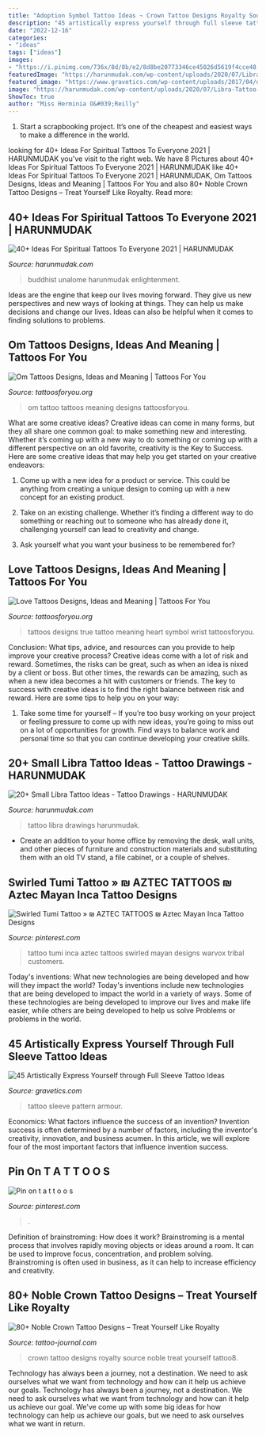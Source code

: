```yaml
---
title: "Adoption Symbol Tattoo Ideas ~ Crown Tattoo Designs Royalty Source Noble Treat Yourself Tattoo8"
description: "45 artistically express yourself through full sleeve tattoo ideas"
date: "2022-12-16"
categories:
- "ideas"
tags: ["ideas"]
images:
- "https://i.pinimg.com/736x/8d/8b/e2/8d8be20773346ce45026d5619f4cce48.jpg"
featuredImage: "https://harunmudak.com/wp-content/uploads/2020/07/Libra-Tattoo-Ideas-Tattoo-Drawings-3-768x1024.jpg"
featured_image: "https://www.gravetics.com/wp-content/uploads/2017/04/dotworktattoo-lineworktattoo-fullsleevetattoo-mandalatattoo-pattern-armour.jpg"
image: "https://harunmudak.com/wp-content/uploads/2020/07/Libra-Tattoo-Ideas-Tattoo-Drawings-3-768x1024.jpg"
ShowToc: true
author: "Miss Herminia O&#039;Reilly"
---
```



1. Start a scrapbooking project. It’s one of the cheapest and easiest ways to make a difference in the world.

	

		
looking for 40+ Ideas For Spiritual Tattoos To Everyone 2021 | HARUNMUDAK you've visit to the right web. We have 8 Pictures about 40+ Ideas For Spiritual Tattoos To Everyone 2021 | HARUNMUDAK like 40+ Ideas For Spiritual Tattoos To Everyone 2021 | HARUNMUDAK, Om Tattoos Designs, Ideas and Meaning | Tattoos For You and also 80+ Noble Crown Tattoo Designs – Treat Yourself Like Royalty. Read more:
		
    
## 40+ Ideas For Spiritual Tattoos To Everyone 2021 | HARUNMUDAK

<img loading=lazy src="https://www.harunmudak.com/wp-content/uploads/2020/12/spiritual-tattoos-23-1152x1536.jpg" onerror="this.onerror=null;this.src='https://tse1.mm.bing.net/th?id=OIP.K8jynnELtW_geg6xLH7xdgHaJ4&amp;pid=15.1';" alt="40+ Ideas For Spiritual Tattoos To Everyone 2021 | HARUNMUDAK">

_Source: harunmudak.com_

>buddhist unalome harunmudak enlightenment. 

	

Ideas are the engine that keep our lives moving forward. They give us new perspectives and new ways of looking at things. They can help us make decisions and change our lives. Ideas can also be helpful when it comes to finding solutions to problems.

    
## Om Tattoos Designs, Ideas And Meaning | Tattoos For You

<img loading=lazy src="http://www.tattoosforyou.org/wp-content/uploads/2013/11/Om-Tattoo-On-Back.jpg" onerror="this.onerror=null;this.src='https://tse1.mm.bing.net/th?id=OIP.RUPggQGUuQkw-UNzq_15NwHaJ4&amp;pid=15.1';" alt="Om Tattoos Designs, Ideas and Meaning | Tattoos For You">

_Source: tattoosforyou.org_

>om tattoo tattoos meaning designs tattoosforyou. 

	

What are some creative ideas?
Creative ideas can come in many forms, but they all share one common goal: to make something new and interesting. Whether it’s coming up with a new way to do something or coming up with a different perspective on an old favorite, creativity is the Key to Success. Here are some creative ideas that may help you get started on your creative endeavors: 
1. Come up with a new idea for a product or service. This could be anything from creating a unique design to coming up with a new concept for an existing product.

2. Take on an existing challenge. Whether it’s finding a different way to do something or reaching out to someone who has already done it, challenging yourself can lead to creativity and change.

3. Ask yourself what you want your business to be remembered for?

    
## Love Tattoos Designs, Ideas And Meaning | Tattoos For You

<img loading=lazy src="http://www.tattoosforyou.org/wp-content/uploads/2013/09/True-Love-Tattoos.jpg" onerror="this.onerror=null;this.src='https://tse1.mm.bing.net/th?id=OIP.Y15wlY3D5CzxPAGo0jLt4gHaKy&amp;pid=15.1';" alt="Love Tattoos Designs, Ideas and Meaning | Tattoos For You">

_Source: tattoosforyou.org_

>tattoos designs true tattoo meaning heart symbol wrist tattoosforyou. 

	

Conclusion: What tips, advice, and resources can you provide to help improve your creative process?
Creative ideas come with a lot of risk and reward. Sometimes, the risks can be great, such as when an idea is nixed by a client or boss. But other times, the rewards can be amazing, such as when a new idea becomes a hit with customers or friends. The key to success with creative ideas is to find the right balance between risk and reward. Here are some tips to help you on your way: 
1. Take some time for yourself – If you’re too busy working on your project or feeling pressure to come up with new ideas, you’re going to miss out on a lot of opportunities for growth. Find ways to balance work and personal time so that you can continue developing your creative skills. 


    
## 20+ Small Libra Tattoo Ideas - Tattoo Drawings - HARUNMUDAK

<img loading=lazy src="https://harunmudak.com/wp-content/uploads/2020/07/Libra-Tattoo-Ideas-Tattoo-Drawings-3-768x1024.jpg" onerror="this.onerror=null;this.src='https://tse1.mm.bing.net/th?id=OIP.eR44mFt95De7g5bUE21AnwHaJ4&amp;pid=15.1';" alt="20+ Small Libra Tattoo Ideas - Tattoo Drawings - HARUNMUDAK">

_Source: harunmudak.com_

>tattoo libra drawings harunmudak. 

	

- Create an addition to your home office by removing the desk, wall units, and other pieces of furniture and construction materials and substituting them with an old TV stand, a file cabinet, or a couple of shelves.

    
## Swirled Tumi Tattoo » ₪ AZTEC TATTOOS ₪ Aztec Mayan Inca Tattoo Designs

<img loading=lazy src="https://i.pinimg.com/736x/38/54/db/3854dbc8974be187028482fd5a4cf872--inca-tattoo-tattoo-photo.jpg" onerror="this.onerror=null;this.src='https://tse3.mm.bing.net/th?id=OIP.BRAG-s4BKGa_hy6yPJWCEwHaJ4&amp;pid=15.1';" alt="Swirled Tumi Tattoo » ₪ AZTEC TATTOOS ₪ Aztec Mayan Inca Tattoo Designs">

_Source: pinterest.com_

>tattoo tumi inca aztec tattoos swirled mayan designs warvox tribal customers. 

	

Today's inventions: What new technologies are being developed and how will they impact the world?
Today's inventions include new technologies that are being developed to impact the world in a variety of ways. Some of these technologies are being developed to improve our lives and make life easier, while others are being developed to help us solve Problems or problems in the world.

    
## 45 Artistically Express Yourself Through Full Sleeve Tattoo Ideas

<img loading=lazy src="https://www.gravetics.com/wp-content/uploads/2017/04/dotworktattoo-lineworktattoo-fullsleevetattoo-mandalatattoo-pattern-armour.jpg" onerror="this.onerror=null;this.src='https://tse1.mm.bing.net/th?id=OIP.5Td0PjkfqFfP-fU7TnuHlgHaGD&amp;pid=15.1';" alt="45 Artistically Express Yourself through Full Sleeve Tattoo Ideas">

_Source: gravetics.com_

>tattoo sleeve pattern armour. 

	

Economics: What factors influence the success of an invention?
Invention success is often determined by a number of factors, including the inventor's creativity, innovation, and business acumen. In this article, we will explore four of the most important factors that influence invention success.

    
## Pin On T A T T O O S

<img loading=lazy src="https://i.pinimg.com/736x/8d/8b/e2/8d8be20773346ce45026d5619f4cce48.jpg" onerror="this.onerror=null;this.src='https://tse1.mm.bing.net/th?id=OIP.BLNWkkDGD7vQpTuiGNHL4AHaJ7&amp;pid=15.1';" alt="Pin on t a t t o o s">

_Source: pinterest.com_

>. 

	

Definition of brainstroming: How does it work?
Brainstroming is a mental process that involves rapidly moving objects or ideas around a room. It can be used to improve focus, concentration, and problem solving. Brainstroming is often used in business, as it can help to increase efficiency and creativity.

    
## 80+ Noble Crown Tattoo Designs – Treat Yourself Like Royalty

<img loading=lazy src="https://tattoo-journal.com/wp-content/uploads/2016/09/crown-tattoo8-650x650.jpg" onerror="this.onerror=null;this.src='https://tse2.mm.bing.net/th?id=OIP.v5sFa4IJwqMbWXH5L7HwZgHaHa&amp;pid=15.1';" alt="80+ Noble Crown Tattoo Designs – Treat Yourself Like Royalty">

_Source: tattoo-journal.com_

>crown tattoo designs royalty source noble treat yourself tattoo8. 

	

Technology has always been a journey, not a destination. We need to ask ourselves what we want from technology and how can it help us achieve our goals.
Technology has always been a journey, not a destination. We need to ask ourselves what we want from technology and how can it help us achieve our goal. We've come up with some big ideas for how technology can help us achieve our goals, but we need to ask ourselves what we want in return.

